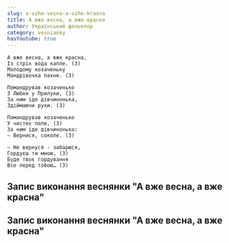 ```yaml
---
slug: a-vzhe-vesna-a-vzhe-krasna
title: А вже весна, а вже красна
author: Український фольклор
category: vesnianky
hasYoutube: true
---
```

```
А вже весна, а вже красна,
Із стріх вода капле. (3)
Молодому козаченьку
Мандрівочка пахне. (3)
```

```
Помандрував козаченько
З Любен у Прилуки, (3)
За ним іде дівчинонька,
Здіймаючи руки. (3)
```

```
Помандрував козаченько
У чистеє поле, (3)
За ним іде дівчинонька:
— Вернися, соколе. (3)
```

```
— Не вернуся - забарюся,
Гордуєш ти мною, (3)
Буде твоє гордування
Все перед тобою… (3)
```

## Запис виконання веснянки "А вже весна, а вже красна"

<YoutubeIframe id="vuhAD5R1riw" className="md:w-4/5" />

## Запис виконання веснянки "А вже весна, а вже красна"

<YoutubeIframe id="FdElgl3DyQw" className="md:w-4/5" />
